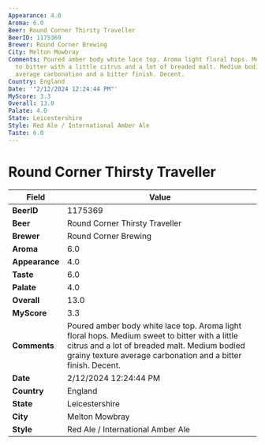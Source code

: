 ```yaml
---
Appearance: 4.0
Aroma: 6.0
Beer: Round Corner Thirsty Traveller
BeerID: 1175369
Brewer: Round Corner Brewing
City: Melton Mowbray
Comments: Poured amber body white lace top. Aroma light floral hops. Medium sweet
  to bitter with a little citrus and a lot of breaded malt. Medium bodied grainy texture
  average carbonation and a bitter finish. Decent.
Country: England
Date: '"2/12/2024 12:24:44 PM"'
MyScore: 3.3
Overall: 13.0
Palate: 4.0
State: Leicestershire
Style: Red Ale / International Amber Ale
Taste: 6.0
---
```


# Round Corner Thirsty Traveller

| Field         | Value |
|---------------|-------|
| **BeerID** | 1175369 |
| **Beer** | Round Corner Thirsty Traveller |
| **Brewer** | Round Corner Brewing |
| **Aroma** | 6.0 |
| **Appearance** | 4.0 |
| **Taste** | 6.0 |
| **Palate** | 4.0 |
| **Overall** | 13.0 |
| **MyScore** | 3.3 |
| **Comments** | Poured amber body white lace top. Aroma light floral hops. Medium sweet to bitter with a little citrus and a lot of breaded malt. Medium bodied grainy texture average carbonation and a bitter finish. Decent. |
| **Date** | 2/12/2024 12:24:44 PM |
| **Country** | England |
| **State** | Leicestershire |
| **City** | Melton Mowbray |
| **Style** | Red Ale / International Amber Ale |
